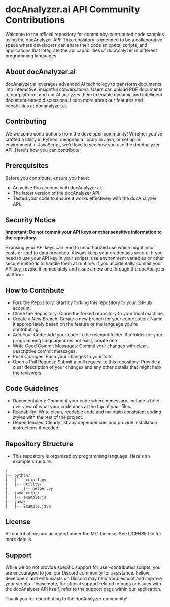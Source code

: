 
# docAnalyzer.ai API Community Contributions

Welcome to the official repository for community-contributed code samples using the docAnalyzer API! This repository is intended to be a collaborative space where developers can share their code snippets, scripts, and applications that integrate the api capabilities of docAnalyzer in different programming languages.

## About docAnalyzer.ai

docAnalyzer.ai leverages advanced AI technology to transform documents into interactive, insightful conversations. Users can upload PDF documents to our platform, and our AI analyzes them to enable dynamic and intelligent document-based discussions. Learn more about our features and capabilities at docanalyzer.ai.

## Contributing

We welcome contributions from the developer community! Whether you've crafted a utility in Python, designed a library in Java, or set up an environment in JavaScript, we'd love to see how you use the docAnalyzer API. Here's how you can contribute:

## Prerequisites

Before you contribute, ensure you have:

 * An active Pro account with docAnalyzer.ai.
 * The latest version of the docAnalyzer API.
 * Tested your code to ensure it works effectively with the docAnalyzer API.

## Security Notice

**Important: Do not commit your API keys or other sensitive information to the repository.**

Exposing your API keys can lead to unauthorized use which might incur costs or lead to data breaches. Always keep your credentials secure. If you need to use your API key in your scripts, use environment variables or other secure methods to handle them at runtime. If you accidentally commit your API key, revoke it immediately and issue a new one through the docAnalyzer platform.

## How to Contribute

 * Fork the Repository: Start by forking this repository to your GitHub account.
 * Clone the Repository: Clone the forked repository to your local machine.
 * Create a New Branch: Create a new branch for your contribution. Name it appropriately based on the feature or the language you're contributing.
 * Add Your Code: Add your code in the relevant folder. If a folder for your programming language does not exist, create one.
 * Write Good Commit Messages: Commit your changes with clear, descriptive commit messages.
 * Push Changes: Push your changes to your fork.
 * Open a Pull Request: Submit a pull request to this repository. Provide a clear description of your changes and any other details that might help the reviewers.

## Code Guidelines

 * Documentation: Comment your code where necessary. Include a brief overview of what your code does at the top of your files.
 * Readability: Write clean, readable code and maintain consistent coding styles with the rest of the project.
 * Dependencies: Clearly list any dependencies and provide installation instructions if needed.

## Repository Structure

 * This repository is organized by programming language. Here's an example structure:

```
/
|-- python/
|   |-- script1.py
|   |-- utility/
|       |-- helper.py
|-- javascript/
|   |-- example.js
|-- java/
|   |-- Example.java
```

## License

All contributions are accepted under the MIT License. See LICENSE file for more details.

## Support

While we do not provide specific support for user-contributed scripts, you are encouraged to join our Discord community for assistance. Fellow developers and enthusiasts on Discord may help troubleshoot and improve your scripts. Please note, for official support related to bugs or issues with the docAnalyzer API itself, refer to the support page within our application.

Thank you for contributing to the docAnalyzer community!
